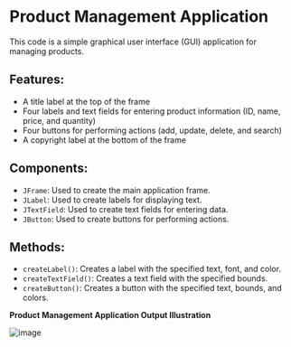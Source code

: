 <html>
  <body>
    <h1>Product Management Application</h1>
    <p>This code is a simple graphical user interface (GUI) application for managing products.</p>
    <h2>Features:</h2>
    <ul>
      <li>A title label at the top of the frame</li>
      <li>Four labels and text fields for entering product information (ID, name, price, and quantity)</li>
      <li>Four buttons for performing actions (add, update, delete, and search)</li>
      <li>A copyright label at the bottom of the frame</li>
    </ul>
    <h2>Components:</h2>
    <ul>
      <li><code>JFrame</code>: Used to create the main application frame.</li>
      <li><code>JLabel</code>: Used to create labels for displaying text.</li>
      <li><code>JTextField</code>: Used to create text fields for entering data.</li>
      <li><code>JButton</code>: Used to create buttons for performing actions.</li>
    </ul>
    <h2>Methods:</h2>
    <ul>
      <li><code>createLabel()</code>: Creates a label with the specified text, font, and color.</li>
      <li><code>createTextField()</code>: Creates a text field with the specified bounds.</li>
      <li><code>createButton()</code>: Creates a button with the specified text, bounds, and colors.</li>
    </ul>
  </body>
</html>
  
<b> Product Management Application Output Illustration</b>

![image](https://github.com/yusuftechx/ProductMGProject/assets/56741289/2bb611ea-08e5-46c7-aaf7-74b9f22a517f)

          

